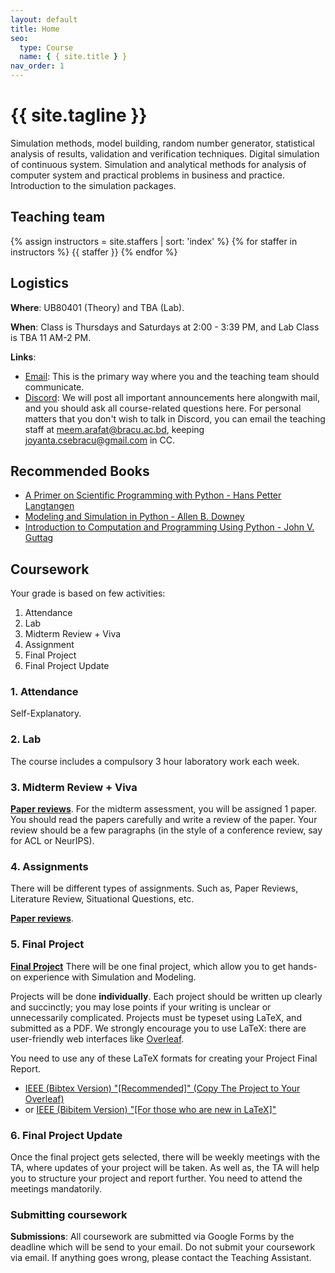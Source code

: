 ```yaml
---
layout: default
title: Home
seo:
  type: Course
  name: { { site.title } }
nav_order: 1
---
```


# {{ site.tagline }}

<!--{% if site.announcements %}
{{ site.announcements.last }}
[Announcements](announcements.md){: .btn .btn-outline .fs-3 }
{% endif %}-->

<!-- Course Description here -->

Simulation methods, model building, random number generator, statistical analysis of results, validation and verification techniques. Digital simulation of continuous system. Simulation and analytical methods for analysis of computer system and practical problems in business and practice. Introduction to the simulation packages.

## Teaching team

{% assign instructors = site.staffers | sort: 'index' %}
{% for staffer in instructors %}
{{ staffer }}
{% endfor %}

## Logistics

**Where**: UB80401 (Theory) and TBA (Lab).

**When**: Class is Thursdays and Saturdays at 2:00 - 3:39 PM, and Lab Class is TBA 11 AM-2 PM.

**Links**:

- [Email](https://www.gmail.com): This is the primary way where you and the teaching team should communicate.
- [Discord](https://discord.gg/EXXDGVsvjD):
  We will post all important announcements here alongwith mail, and you should ask
  all course-related questions here.
  For personal matters that you don't wish to talk in Discord, you can
  email the teaching staff at [meem.arafat@bracu.ac.bd](mailto:meem.arafat@bracu.ac.bd), keeping [joyanta.csebracu@gmail.com](mailto:joyanta.csebracu@gmail.com) in CC.

<!-- ## Class

Each class is divided into two parts:

1. **Lecture** (45 minutes): an instructor gives a standard lecture on a topic
   (see the [calendar](/calendar) for the list of topics). Lectures are be
   based on [these lecture notes](/lectures).

1. **Discussion** (45 minutes): there is a student panel discussion on the
   required readings posted on the [calendar](/calendar). -->

## Recommended Books

- [A Primer on Scientific Programming with Python - Hans Petter Langtangen](https://github.com/cse474-bracu/fall2022/blob/main/resources/1._H.P.L._-_A_Primer_on_Scientific_Programming_with_Python.pdf)
- [Modeling and Simulation in Python - Allen B. Downey](https://github.com/cse474-bracu/fall2022/blob/main/resources/2._Allen_B._Downey_-_Modeling_and_simulation_in_Python.pdf)
- [Introduction to Computation and Programming Using Python - John V. Guttag](https://github.com/cse474-bracu/fall2022/blob/main/resources/3._John_V._Guttag_-_Introduction_to_Computation_and_Programming_Using_Python__With_Application_to_Understanding_Data_2016_The_MIT_Press.pdf)

## Coursework

Your grade is based on few activities:

1. Attendance
2. Lab
3. Midterm Review + Viva
4. Assignment
5. Final Project
6. Final Project Update

### 1. Attendance

Self-Explanatory.

### 2. Lab

The course includes a compulsory 3 hour laboratory work each week.

### 3. Midterm Review + Viva

[**Paper reviews**](paper-reviews). For the midterm assessment, you will be assigned 1 paper. You
should read the papers carefully and write a review of the paper.
Your review should be a few paragraphs (in the style of a conference review,
say for ACL or NeurIPS).

### 4. Assignments

There will be different types of assignments. Such as, Paper Reviews, Literature Review, Situational Questions, etc.

[**Paper reviews**](paper-reviews).

### 5. Final Project

[**Final Project**](projects) There will be one final project, which allow you to get hands-on experience with Simulation and Modeling.

Projects will be done **individually**.
Each project should be written up clearly and succinctly; you may lose points if
your writing is unclear or unnecessarily complicated. Projects must be typeset
using LaTeX, and
submitted as a PDF. We strongly encourage you to use LaTeX: there are
user-friendly web interfaces like [Overleaf](https://www.overleaf.com/).

You need to use any of these LaTeX formats for creating your Project Final Report.

- [IEEE (Bibtex Version) "[Recommended]" (Copy The Project to Your Overleaf)](https://www.overleaf.com/read/vshtnzwrbnzj)
- or [IEEE (Bibitem Version) "[For those who are new in LaTeX]"](https://www.ieee.org/content/dam/ieee-org/ieee/web/org/conferences/Conference-LaTeX-template_7-9-18.zip)

### 6. Final Project Update

Once the final project gets selected, there will be weekly meetings with the TA, where updates of your project will be taken. As well as, the TA will help you to structure your project and report further.
You need to attend the meetings mandatorily.

### Submitting coursework

**Submissions**: All coursework are submitted via
Google Forms by the deadline which will be send to your email.
Do not submit your coursework via email. If anything goes wrong, please contact the Teaching Assistant.

<!-- **Late days**: A homework is ⌈d⌉ days late if it is turned in d days past the
due date (note that this means if you are 1 second late, ⌈d⌉=1 and it is 1 day
late). **You have 3 late days in total that can be distributed among the
homeworks without penalty.** After that, the maximum possible grade is
decreased by 25% each day (so the best you can do with d=1 is 75%; paper
reviews will be graded as fails if they are late and you have no late days). As
an example, if you are out of late days and submit one day late, a 90 will be
capped at a 75, but a 72 will not be changed. **Note that we will only allow a
max of d=2 late days per homework.** -->
